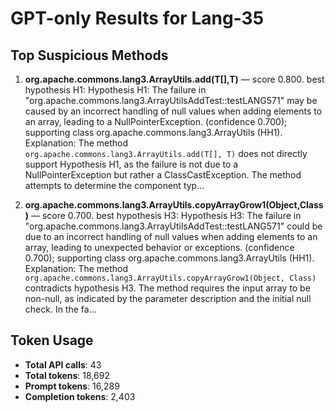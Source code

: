 # GPT-only Results for Lang-35

## Top Suspicious Methods

1. **org.apache.commons.lang3.ArrayUtils.add(T[],T)** — score 0.800. best hypothesis H1: Hypothesis H1: The failure in "org.apache.commons.lang3.ArrayUtilsAddTest::testLANG571" may be caused by an incorrect handling of null values when adding elements to an array, leading to a NullPointerException. (confidence 0.700); supporting class org.apache.commons.lang3.ArrayUtils (HH1).
    Explanation: The method `org.apache.commons.lang3.ArrayUtils.add(T[], T)` does not directly support Hypothesis H1, as the failure is not due to a NullPointerException but rather a ClassCastException. The method attempts to determine the component typ...

2. **org.apache.commons.lang3.ArrayUtils.copyArrayGrow1(Object,Class)** — score 0.700. best hypothesis H3: Hypothesis H3: The failure in "org.apache.commons.lang3.ArrayUtilsAddTest::testLANG571" could be due to an incorrect handling of null values when adding elements to an array, leading to unexpected behavior or exceptions. (confidence 0.700); supporting class org.apache.commons.lang3.ArrayUtils (HH1).
    Explanation: The method `org.apache.commons.lang3.ArrayUtils.copyArrayGrow1(Object, Class)` contradicts hypothesis H3. The method requires the input array to be non-null, as indicated by the parameter description and the initial null check. In the fa...


## Token Usage

- **Total API calls**: 43
- **Total tokens**: 18,692
- **Prompt tokens**: 16,289
- **Completion tokens**: 2,403
